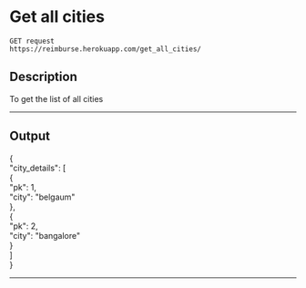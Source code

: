 # Get all cities

    GET request
    https://reimburse.herokuapp.com/get_all_cities/

## Description
To get the list of all cities

***

## Output
{<br />
    "city_details": [<br />
        {<br />
            "pk": 1,<br />
            "city": "belgaum"<br />
        },<br />
        {<br />
            "pk": 2,<br />
            "city": "bangalore"<br />
        }<br />
    ]<br />
}<br />



***
